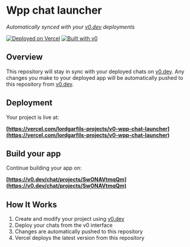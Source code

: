 # Wpp chat launcher

*Automatically synced with your [v0.dev](https://v0.dev) deployments*

[![Deployed on Vercel](https://img.shields.io/badge/Deployed%20on-Vercel-black?style=for-the-badge&logo=vercel)](https://vercel.com/lordgarfils-projects/v0-wpp-chat-launcher)
[![Built with v0](https://img.shields.io/badge/Built%20with-v0.dev-black?style=for-the-badge)](https://v0.dev/chat/projects/SwONAVtmqQm)

## Overview

This repository will stay in sync with your deployed chats on [v0.dev](https://v0.dev).
Any changes you make to your deployed app will be automatically pushed to this repository from [v0.dev](https://v0.dev).

## Deployment

Your project is live at:

**[https://vercel.com/lordgarfils-projects/v0-wpp-chat-launcher](https://vercel.com/lordgarfils-projects/v0-wpp-chat-launcher)**

## Build your app

Continue building your app on:

**[https://v0.dev/chat/projects/SwONAVtmqQm](https://v0.dev/chat/projects/SwONAVtmqQm)**

## How It Works

1. Create and modify your project using [v0.dev](https://v0.dev)
2. Deploy your chats from the v0 interface
3. Changes are automatically pushed to this repository
4. Vercel deploys the latest version from this repository